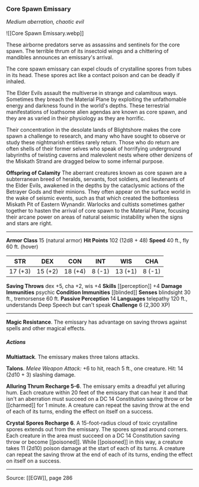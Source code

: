 ### Core Spawn Emissary
_Medium aberration, chaotic evil_

![[Core Spawn Emissary.webp]]

These airborne predators serve as assassins and sentinels for the core spawn. The terrible thrum of its insectoid wings and a chittering of mandibles announces an emissary's arrival.

The core spawn emissary can expel clouds of crystalline spores from tubes in its head. These spores act like a contact poison and can be deadly if inhaled.


The Elder Evils assault the multiverse in strange and calamitous ways. Sometimes they breach the Material Plane by exploiting the unfathomable energy and darkness found in the world's depths. These terrestrial manifestations of loathsome alien agendas are known as core spawn, and they are as varied in their physiology as they are horrific.

Their concentration in the desolate lands of Blightshore makes the core spawn a challenge to research, and many who have sought to observe or study these nightmarish entities rarely return. Those who do return are often shells of their former selves who speak of horrifying underground labyrinths of twisting caverns and malevolent nests where other denizens of the Miskath Strand are dragged below to some infernal purpose.

**Offspring of Calamity** The aberrant creatures known as core spawn are a subterranean breed of heralds, servants, foot soldiers, and lieutenants of the Elder Evils, awakened in the depths by the cataclysmic actions of the Betrayer Gods and their minions. They often appear on the surface world in the wake of seismic events, such as that which created the bottomless Miskath Pit of Eastern Wynandir. Warlocks and cultists sometimes gather together to hasten the arrival of core spawn to the Material Plane, focusing their arcane power on areas of natural seismic instability when the signs and stars are right.





---

**Armor Class** 15 (natural armor)
**Hit Points** 102 (12d8 + 48)
**Speed** 40 ft., fly 60 ft. (hover)

| STR     | DEX     | CON     | INT     | WIS     | CHA     |
|---------|---------|---------|---------|---------|---------|
| 17 (+3) | 15 (+2) | 18 (+4) | 8 (-1) | 13 (+1) | 8 (-1) |

**Saving Throws** dex +5, cha +2, wis +4
**Skills** [[perception]] +4
**Damage Immunities** psychic
**Condition Immunities** [[blinded]]
**Senses** blindsight 30 ft., tremorsense 60 ft.
**Passive Perception** 14
**Languages** telepathy 120 ft., understands Deep Speech but can't speak
**Challenge** 6 (2,300 XP)

---

**Magic Resistance**. The emissary has advantage on saving throws against spells and other magical effects.

##### Actions
**Multiattack**. The emissary makes three talons attacks.

**Talons**. _Melee Weapon Attack:_ +6 to hit, reach 5 ft., one creature. Hit: 14 (2d10 + 3) slashing damage.

**Alluring Thrum Recharge 5-6**. The emissary emits a dreadful yet alluring hum. Each creature within 20 feet of the emissary that can hear it and that isn't an aberration must succeed on a DC 14 Constitution saving throw or be [[charmed]] for 1 minute. A creature can repeat the saving throw at the end of each of its turns, ending the effect on itself on a success.

**Crystal Spores Recharge 6**. A 15-foot-radius cloud of toxic crystalline spores extends out from the emissary. The spores spread around corners. Each creature in the area must succeed on a DC 14 Constitution saving throw or become [[poisoned]]. While [[poisoned]] in this way, a creature takes 11 (2d10) poison damage at the start of each of its turns. A creature can repeat the saving throw at the end of each of its turns, ending the effect on itself on a success.


---

Source: [[EGW]], page 286